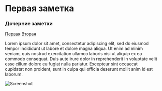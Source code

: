 <!---
{
  "title": "Первая запись",
  "tags": [],
  "children": ["sub/test1-1.md", "sub/test1-2.md"]
}
-->

# Первая заметка

### Дочерние заметки

[Первая](sub/test1-1.md)
[Вторая](sub/test1-2.md)

Lorem ipsum dolor sit amet, consectetur adipiscing elit, sed do eiusmod tempor incididunt ut labore et dolore magna aliqua. Ut enim ad minim veniam, quis nostrud exercitation ullamco laboris nisi ut aliquip ex ea commodo consequat. Duis aute irure dolor in reprehenderit in voluptate velit esse cillum dolore eu fugiat nulla pariatur. Excepteur sint occaecat cupidatat non proident, sunt in culpa qui officia deserunt mollit anim id est laborum.

![Screenshot](https://i0.wp.com/alicekeeler.com/wp-content/uploads/2015/12/wpid-wp-1450459688417.png?ssl=1)